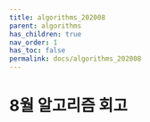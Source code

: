 ```yaml
---
title: algorithms_202008
parent: algorithms
has_children: true
nav_order: 1
has_toc: false
permalink: docs/algorithms_202008
---
```


# 8월 알고리즘 회고
